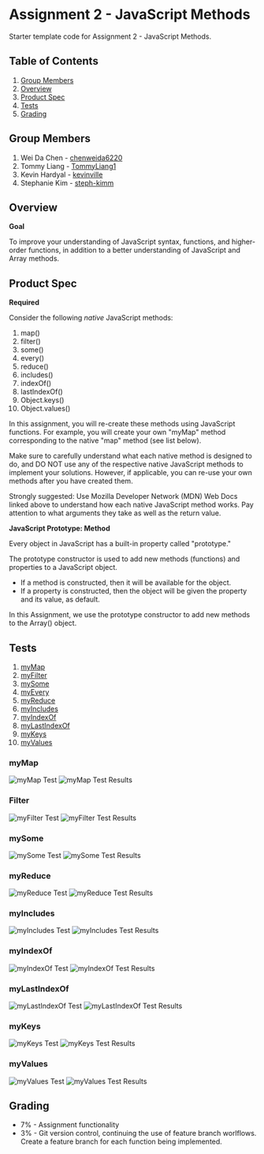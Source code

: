 # Assignment 2 - JavaScript Methods
Starter template code for Assignment 2 - JavaScript Methods. 

## Table of Contents

1. [Group Members](#Group-Members)
2. [Overview](#Overview)
3. [Product Spec](#Product-Spec)
4. [Tests](#Tests)
5. [Grading](#Grading)

## Group Members

1. Wei Da Chen - [chenweida6220](https://github.com/chenweida6220)
2. Tommy Liang - [TommyLiang1](https://github.com/TommyLiang1)
3. Kevin Hardyal - [kevinville](https://github.com/kevinville)
4. Stephanie Kim - [steph-kimm](https://github.com/steph-kimm)

## Overview

**Goal**

To improve your understanding of JavaScript syntax, functions, and higher-order functions, in addition to a better understanding of JavaScript and Array methods. 

## Product Spec

**Required**

Consider the following *native* JavaScript methods:
  1. map()
  2. filter()
  3. some()
  4. every()
  5. reduce()
  6. includes()
  7. indexOf()
  8. lastIndexOf()
  9. Object.keys()
  10. Object.values()

In this assignment, you will re-create these methods using JavaScript functions. For example, you will create your own "myMap" method corresponding to the native "map" method (see list below).

Make sure to carefully understand what each native method is designed to do, and DO NOT use any of the respective native JavaScript methods to implement your solutions. However, if applicable, you can re-use your own methods after you have created them. 

Strongly suggested: Use Mozilla Developer Network (MDN) Web Docs linked above to understand how each native JavaScript method works. Pay attention to what arguments they take as well as the return value.  

**JavaScript Prototype: Method**

Every object in JavaScript has a built-in property called "prototype." 

The prototype constructor is used to add new methods (functions) and properties to a JavaScript object. 
- If a method is constructed, then it will be available for the object. 
- If a property is constructed, then the object will be given the property and its value, as default.

In this Assignment, we use the prototype constructor to add new methods to the Array() object.
 
## Tests
1. [myMap](#myMap)
2. [myFilter](#myFilter)
3. [mySome](#mySome)
4. [myEvery](#myEvery)
5. [myReduce](#myReduce)
6. [myIncludes](#myIncludes)
7. [myIndexOf](#myIndexOf)
8. [myLastIndexOf](#myLastIndexOf)
9. [myKeys](#myKeys)
10. [myValues](#myValues)

### myMap
![myMap Test](TESTS/Map/maptest.png)
![myMap Test Results](TESTS/Map/maptestresults.png)
### Filter
![myFilter Test](TESTS/Filter/filtertest.png)
![myFilter Test Results](TESTS/Filter/filtertestresults.png)
### mySome
![mySome Test](TESTS/Some/sometest.png)
![mySome Test Results](TESTS/Some/sometestresults.png)
### myReduce
![myReduce Test](TESTS/Reduce/reducetest.png)
![myReduce Test Results](TESTS/Reduce/reducetestresults.png)
### myIncludes
![myIncludes Test](TESTS/Includes/includestest.png)
![myIncludes Test Results](TESTS/Includes/includestestresults.png)
### myIndexOf
![myIndexOf Test](TESTS/IndexOf/indexoftest.png)
![myIndexOf Test Results](TESTS/Includes/includestestresults.png)
### myLastIndexOf
![myLastIndexOf Test](TESTS/LastIndexOf/lastindexoftest.png)
![myLastIndexOf Test Results](TESTS/LastIndexOf/lastindexoftestresults.png)
### myKeys
![myKeys Test](TESTS/Keys/keystest.png)
![myKeys Test Results](TESTS/Keys/keystestresults.png)
### myValues
![myValues Test](TESTS/Values/valuestest.png)
![myValues Test Results](TESTS/Values/valuestestresults.png)

## Grading 
- 7% - Assignment functionality
- 3% - Git version control, continuing the use of feature branch worlflows. Create a feature branch for each function being implemented.